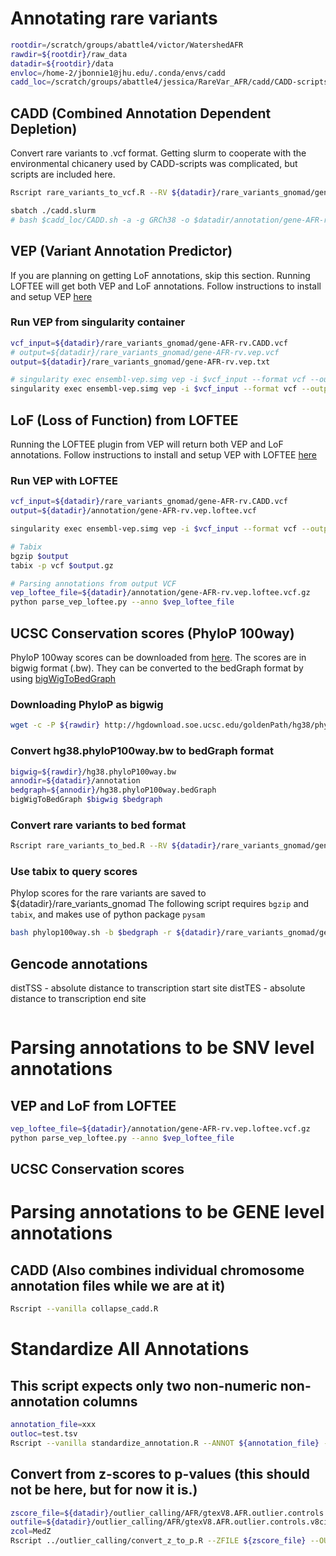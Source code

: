 # Annotating rare variants
```bash
rootdir=/scratch/groups/abattle4/victor/WatershedAFR
rawdir=${rootdir}/raw_data
datadir=${rootdir}/data
envloc=/home-2/jbonnie1@jhu.edu/.conda/envs/cadd
cadd_loc=/scratch/groups/abattle4/jessica/RareVar_AFR/cadd/CADD-scripts
```



## CADD (Combined Annotation Dependent Depletion)


Convert rare variants to .vcf format. Getting slurm to cooperate with the environmental chicanery used by CADD-scripts was complicated, but scripts are included here.
```bash
Rscript rare_variants_to_vcf.R --RV ${datadir}/rare_variants_gnomad/gene-AFR-rv.txt

sbatch ./cadd.slurm
# bash $cadd_loc/CADD.sh -a -g GRCh38 -o $datadir/annotation/gene-AFR-rv.CADD.tsv.gz ${datadir}/rare_variants_gnomad/gene-AFR-rv.CADD.vcf

```


## VEP (Variant Annotation Predictor)
If you are planning on getting LoF annotations, skip this section. Running LOFTEE will get both VEP and LoF annotations. Follow instructions to install and setup VEP [here](https://github.com/battle-lab/battle-lab-guide/blob/master/marcc_guide/software/VEP-singularity-docker.md)

### Run VEP from singularity container
```bash
vcf_input=${datadir}/rare_variants_gnomad/gene-AFR-rv.CADD.vcf
# output=${datadir}/rare_variants_gnomad/gene-AFR-rv.vep.vcf
output=${datadir}/rare_variants_gnomad/gene-AFR-rv.vep.txt

# singularity exec ensembl-vep.simg vep -i $vcf_input --format vcf --output_file $output --vcf --cache
singularity exec ensembl-vep.simg vep -i $vcf_input --format vcf --output_file $output --cache --show_ref_allele --regulatory
```
## LoF (Loss of Function) from LOFTEE
Running the LOFTEE plugin from VEP will return both VEP and LoF annotations. Follow instructions to install and setup VEP with LOFTEE [here](https://github.com/battle-lab/battle-lab-guide/blob/master/marcc_guide/software/VEP-singularity-docker.md)

### Run VEP with LOFTEE
```bash
vcf_input=${datadir}/rare_variants_gnomad/gene-AFR-rv.CADD.vcf
output=${datadir}/annotation/gene-AFR-rv.vep.loftee.vcf

singularity exec ensembl-vep.simg vep -i $vcf_input --format vcf --output_file $output --vcf --cache --regulatory --plugin LoF,loftee_path:$HOME/.vep/Plugins/loftee/ --dir_plugins $HOME/.vep/Plugins/loftee/

# Tabix
bgzip $output
tabix -p vcf $output.gz

# Parsing annotations from output VCF
vep_loftee_file=${datadir}/annotation/gene-AFR-rv.vep.loftee.vcf.gz
python parse_vep_loftee.py --anno $vep_loftee_file
```
## UCSC Conservation scores (PhyloP 100way)
PhyloP 100way scores can be downloaded from [here](http://hgdownload.soe.ucsc.edu/goldenPath/hg38/phyloP100way/). The scores are in bigwig format (.bw). They can be converted to the bedGraph format by using [bigWigToBedGraph](http://hgdownload.soe.ucsc.edu/admin/exe/)

### Downloading PhyloP as bigwig
```bash
wget -c -P ${rawdir} http://hgdownload.soe.ucsc.edu/goldenPath/hg38/phyloP100way/hg38.phyloP100way.bw
```

### Convert hg38.phyloP100way.bw to bedGraph format
```bash
bigwig=${rawdir}/hg38.phyloP100way.bw
annodir=${datadir}/annotation
bedgraph=${annodir}/hg38.phyloP100way.bedGraph
bigWigToBedGraph $bigwig $bedgraph
```

### Convert rare variants to bed format
```bash
Rscript rare_variants_to_bed.R --RV ${datadir}/rare_variants_gnomad/gene-AFR-rv.txt
```

### Use tabix to query scores
Phylop scores for the rare variants are saved to ${datadir}/rare_variants_gnomad
The following script requires `bgzip` and `tabix`, and makes use of python package `pysam`
```bash
bash phylop100way.sh -b $bedgraph -r ${datadir}/rare_variants_gnomad/gene-AFR-rv.bed
```

## Gencode annotations
distTSS - absolute distance to transcription start site
distTES - absolute distance to transcription end site
```bash

```

# Parsing annotations to be SNV level annotations


## VEP and LoF from LOFTEE
```bash
vep_loftee_file=${datadir}/annotation/gene-AFR-rv.vep.loftee.vcf.gz
python parse_vep_loftee.py --anno $vep_loftee_file
```
## UCSC Conservation scores



# Parsing annotations to be GENE level annotations  

## CADD (Also combines individual chromosome annotation files while we are at it)
```bash
Rscript --vanilla collapse_cadd.R

```


# Standardize All Annotations

## This script expects only two non-numeric non-annotation columns

```bash
annotation_file=xxx
outloc=test.tsv
Rscript --vanilla standardize_annotation.R --ANNOT ${annotation_file} --OUTFILE ${outloc}

```



## Convert from z-scores to p-values (this should not be here, but for now it is.)

```bash
zscore_file=${datadir}/outlier_calling/AFR/gtexV8.AFR.outlier.controls.v8ciseQTLs_globalOutliersRemoved.txt
outfile=${datadir}/outlier_calling/AFR/gtexV8.AFR.outlier.controls.v8ciseQTLs_globalOutliersRemoved_PVAL.txt
zcol=MedZ
Rscript ../outlier_calling/convert_z_to_p.R --ZFILE ${zscore_file} --OUTFILE ${outfile} --ZCOL $zcol

```

